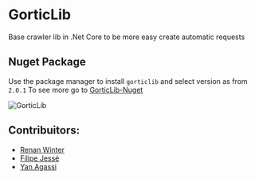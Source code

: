 
# GorticLib

Base crawler lib in .Net Core to be more easy create automatic requests

## Nuget Package

Use the package manager to install `gorticlib` and select version as from `2.0.1`
To see more go to [GorticLib-Nuget](https://www.nuget.org/packages/GorticLib/)


![GorticLib](https://media.giphy.com/media/11e5gZ6NJ8AB1K/giphy.gif)

## Contribuitors:

* [Renan Winter](https://www.github.com/rwspatin)
* [Filipe Jessé](https://www.github.com/filipejesse)
* [Yan Agassi](https://www.github.com/yanagassi)
